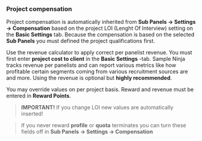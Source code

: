 ### Project compensation

Project compensation is automatically inherited from **Sub Panels -> Settings -> Compensation** based on the project LOI (Lenght Of Interview) setting on the **Basic Settings** tab. Because the compensation is based on the selected **Sub Panels** you must defined the project qualifications first.

Use the revenue calculator to apply correct per panelist revenue. You must first enter **project cost to client** in the **Basic Settings** -tab. Sample Ninja tracks revenue per panelists and can report various metrics like how profitable certain segments coming from various recruitment sources are and more. Using the revenue is optional but **highly recommended**.

You may override values on per project basis. Reward and revenue must be entered in **Reward Points**.

> **IMPORTANT!** If you change LOI new values are automatically inserted!

> If you never reward **profile** or **quota** terminates you can turn these fields off in **Sub Panels -> Settings -> Compensation**
